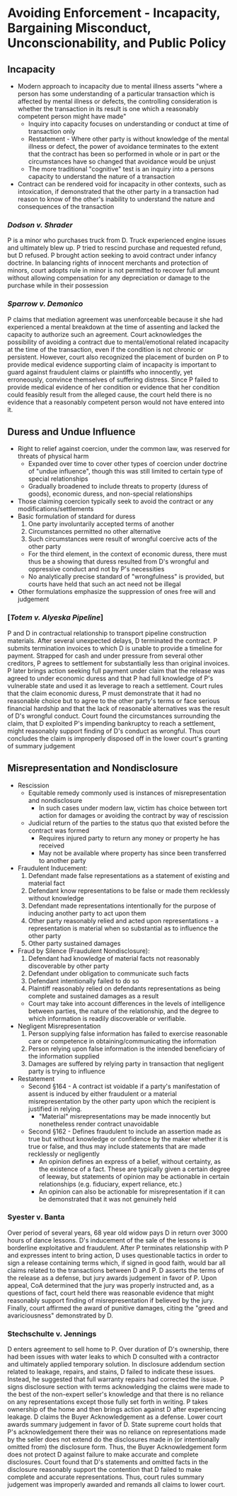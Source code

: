 # Avoiding Enforcement - Incapacity, Bargaining Misconduct, Unconscionability, and Public Policy

## Incapacity

* Modern approach to incapacity due to mental illness asserts "where a person has some understanding of a particular transaction which is affected by mental illness or defects, the controlling consideration is whether the transaction in its result is one which a reasonably competent person might have made"
  * Inquiry into capacity focuses on understanding or conduct at time of transaction only
  * Restatement - Where other party is without knowledge of the mental illness or defect, the power of avoidance terminates to the extent that the contract has been so performed in whole or in part or the circumstances have so changed that avoidance would be unjust
  * The more traditional "cognitive" test is an inquiry into a persons capacity to understand the nature of a transaction
* Contract can be rendered void for incapacity in other contexts, such as intoxication, if demonstrated that the other party in a transaction had reason to know of the other's inability to understand the nature and consequences of the transaction

### *Dodson v. Shrader*

P is a minor who purchases truck from D. Truck experienced engine issues and ultimately blew up. P tried to rescind purchase and requested refund, but D refused. P brought action seeking to avoid contract under infancy doctrine. In balancing rights of innocent merchants and protection of minors, court adopts rule in minor is not permitted to recover full amount without allowing compensation for any depreciation or damage to the purchase while in their possession

### *Sparrow v. Demonico*

P claims that mediation agreement was unenforceable because it she had experienced a mental breakdown at the time of assenting and lacked the capacity to authorize such an agreement. Court acknowledges the possibility of avoiding a contract due to mental/emotional related incapacity at the time of the transaction, even if the condition is not chronic or persistent. However, court also recognized the placement of burden on P to provide medical evidence supporting claim of incapacity is important to guard against fraudulent claims or plaintiffs who innocently, yet erroneously, convince themselves of suffering distress. Since P failed to provide medical evidence of her condition or evidence that her condition could feasibly result from the alleged cause, the court held there is no evidence that a reasonably competent person would not have entered into it.

## Duress and Undue Influence

* Right to relief against coercion, under the common law, was reserved for threats of physical harm
  * Expanded over time to cover other types of coercion under doctrine of "undue influence", though this was still limited to certain type of special relationships
  * Gradually broadened to include threats to property (duress of goods), economic duress, and non-special relationships
* Those claiming coercion typically seek to avoid the contract or any modifications/settlements
* Basic formulation of standard for duress
  1. One party involuntarily accepted terms of another
  1. Circumstances permitted no other alternative
  1. Such circumstances were result of wrongful coercive acts of the other party
  * For the third element, in the context of economic duress, there must thus be a showing that duress resulted from D's wrongful and oppressive conduct and not by P's necessities
  * No analytically precise standard of "wrongfulness" is provided, but courts have held that such an act need not be illegal
* Other formulations emphasize the suppression of ones free will and judgement


### [*Totem v. Alyeska Pipeline*]

P and D in contractual relationship to transport pipeline construction materials. After several unexpected delays, D terminated the contract. P submits termination invoices to which D is unable to provide a timeline for payment. Strapped for cash and under pressure from several other creditors, P agrees to settlement for substantially less than original invoices. P later brings action seeking full payment under claim that the release was agreed to under economic duress and that P had full knowledge of P's vulnerable state and used it as leverage to reach a settlement. Court rules that the claim economic duress, P must demonstrate that it had no reasonable choice but to agree to the other party's terms or face serious financial hardship and that the lack of reasonable alternatives was the result of D's wrongful conduct. Court found the circumstances surrounding the claim, that D exploited P's impending bankruptcy to reach a settlement, might reasonably support finding of D's conduct as wrongful. Thus court concludes the claim is improperly disposed off in the lower court's granting of summary judgement


## Misrepresentation and Nondisclosure

* Rescission
  * Equitable remedy commonly used is instances of misrepresentation and nondisclosure
    * In such cases under modern law, victim has choice between tort action for damages or avoiding the contract by way of rescission
  * Judicial return of the parties to the status quo that existed before the contract was formed
    * Requires injured party to return any money or property he has received
    * May not be available where property has since been transferred to another party
* Fraudulent Inducement:
  1. Defendant made false representations as a statement of existing and material fact
  1. Defendant know representations to be false or made them recklessly without knowledge
  1. Defendant made representations intentionally for the purpose of inducing another party to act upon them
  1. Other party reasonably relied and acted upon representations - a representation is material when so substantial as to influence the other party
  1. Other party sustained damages
* Fraud by Silence (Fraudulent Nondisclosure):
  1. Defendant had knowledge of material facts not reasonably discoverable by other party
  1. Defendant under obligation to communicate such facts
  1. Defendant intentionally failed to do so
  1. Plaintiff reasonably relied on defendants representations as being complete and sustained damages as a result
  * Court may take into account differences in the levels of intelligence between parties, the nature of the relationship, and the degree to which information is readily discoverable or verifiable.
* Negligent Misrepresentation
  1. Person supplying false information has failed to exercise reasonable care or competence in obtaining/communicating the information
  1. Person relying upon false information is the intended beneficiary of the information supplied
  1. Damages are suffered by relying party in transaction that negligent party is trying to influence
* Restatement
  * Second §164 - A contract ist voidable if a party's manifestation of assent is induced by either fraudulent or a material misrepresentation by the other party upon which the recipient is justified in relying.
    * "Material" misrepresentations may be made innocently but nonetheless render contract unavoidable
  * Second §162 - Defines fraudulent to include an assertion made as true but without knowledge or confidence by the maker whether it is true or false, and thus may include statements that are made recklessly or negligently
    * An opinion defines an express of a belief, without certainty, as the existence of a fact. These are typically given a certain degree of leeway, but statements of opinion may be actionable in certain relationships (e.g. fiduciary, expert reliance, etc.)
    * An opinion can also be actionable for misrepresentation if it can be demonstrated that it was not genuinely held

### Syester v. Banta

Over period of several years, 68 year old widow pays D in return over 3000 hours of dance lessons. D's inducement of the sale of the lessons is borderline exploitative and fraudulent. After P terminates relationship with P and expresses intent to bring action, D uses questionable tactics in order to sign a release containing terms which, if signed in good faith, would bar all claims related to the transactions between D and P. D asserts the terms of the release as a defense, but jury awards judgement in favor of P. Upon appeal, CoA determined that the jury was properly instructed and, as a questions of fact, court held there was reasonable evidence that might reasonably support finding of misrepresentation if believed by the jury. Finally, court affirmed the award of punitive damages, citing the "greed and avariciousness" demonstrated by D.

### Stechschulte v. Jennings

D enters agreement to sell home to P. Over duration of D's ownership, there had been issues with water leaks to which D consulted with a contractor and ultimately applied temporary solution. In disclosure addendum section related to leakage, repairs, and stains, D failed to indicate these issues. Instead, he suggested that full warranty repairs had corrected the issue. P signs disclosure section with terms acknowledging the claims were made to the best of the non-expert seller's knowledge and that there is no reliance on any representations except those fully set forth in writing. P takes ownership of the home and then brings action against D after experiencing leakage. D claims the Buyer Acknowledgement as a defense. Lower court awards summary judgement in favor of D. State supreme court holds that P's acknowledgement there their was no reliance on representations made by the seller does not extend do the disclosures made in (or intentionally omitted from) the disclosure form. Thus, the Buyer Acknowledgement form does not protect D against failure to make accurate and complete disclosures. Court found that D's statements and omitted facts in the disclosure reasonably support the contention that D failed to make complete and accurate representations. Thus, court rules summary judgement was improperly awarded and remands all claims to lower court.